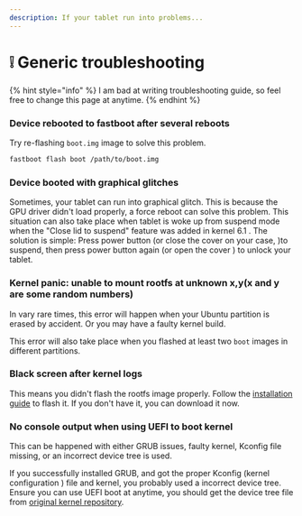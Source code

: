 ```yaml
---
description: If your tablet run into problems...
---
```


# ❕ Generic troubleshooting

###

{% hint style="info" %}
I am bad at writing troubleshooting guide, so feel free to change this page at anytime.
{% endhint %}

### Device rebooted to fastboot after several reboots

Try re-flashing `boot.img` image to solve this problem.

```bash
fastboot flash boot /path/to/boot.img
```

### Device booted with graphical glitches

Sometimes, your tablet can run into graphical glitch. This is because the GPU driver didn't load properly, a force reboot can solve this problem. This situation can also take place when tablet is woke up from suspend mode when the "Close lid to suspend" feature was added in kernel 6.1 . The solution is simple: Press power button (or close the cover on your case, )to suspend, then press power button again (or open the cover ) to unlock your tablet.

### Kernel panic: unable to mount rootfs at unknown x,y(x and y are some random numbers)&#x20;

In vary rare times, this error will happen when your Ubuntu partition is erased by accident. Or you may have a faulty kernel build.

This error will also take place when you flashed at least two `boot` images in different partitions.

### Black screen after kernel logs

This means you didn't flash the rootfs image properly. Follow the [installation guide](../installation-guide/install-ubuntu-on-your-tablet.md) to flash it. If you don't have it, you can download it now.

### No console output when using UEFI to boot kernel

This can be happened with either GRUB issues, faulty kernel, Kconfig file missing, or an incorrect device tree is used.

If you successfully installed GRUB, and got the proper Kconfig (kernel configuration ) file and kernel, you probably used a incorrect device tree. Ensure you can use UEFI boot at anytime, you should get the device tree file from [original kernel repository](https://github.com/inofficial-linux-on-nabu/linux-kernel-6.1.10).
